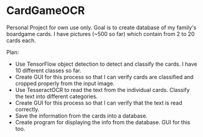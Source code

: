 # CardGameOCR

Personal Project for own use only. Goal is to create database of my family's boardgame cards. I have pictures (~500 so far) which contain from 2 to 20 cards each.

Plan:

- Use TensorFlow object detection to detect and classify the cards. I have 10 different classes so far.
- Create GUI for this process so that I can verify cards are classified and cropped properly from the input image.
- Use TesseractOCR to read the text from the individual cards. Classify the text into different categories.
- Create GUI for this process so that I can verify that the text is read correctly.
- Save the information from the cards into a database.
- Create program for displaying the info from the database. GUI for this too.
